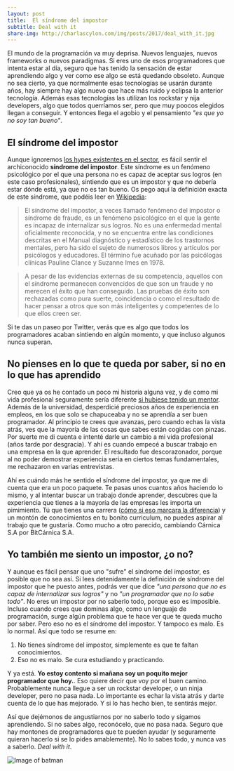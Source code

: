 ```yaml
---
layout: post
title:  El síndrome del impostor
subtitle: Deal with it
share-img: http://charlascylon.com/img/posts/2017/deal_with_it.jpg
---
```


El mundo de la programación va muy deprisa. Nuevos lenguajes, nuevos frameworks o nuevos paradigmas. Si eres uno de esos programadores que intenta estar al día, seguro que has tenido la sensación de estar aprendiendo algo y ver como ese algo se está quedando obsoleto. Aunque no sea cierto, ya que normalmente esas tecnologías se usarán durante años, hay siempre hay algo nuevo que hace más ruido y eclipsa la anterior tecnología. Además esas tecnologías las utilizan los rockstar y nija developers, algo que todos querríamos ser, pero que muy poocos elegidos llegan a conseguir. Y entonces llega el agobio y el pensamiento *"es que yo no soy tan bueno"*.

## El síndrome del impostor

Aunque ignoremos [los hypes existentes en el sector](http://charlascylon.com/2016-11-07-los-hypes-la-especializaci%C3%B3n-y-que-aprender), es fácil sentir el archiconocido **síndrome del impostor**. Este síndrome es un fenómeno psicológico por el que una persona no es capaz de aceptar sus logros (en este caso profesionales), sintiendo que es un impostor y que no debería estar dónde está, ya que no es tan bueno. Os pego aquí la definición exacta de este síndrome, que podéis leer en [Wikipedia](https://es.wikipedia.org/wiki/S%C3%ADndrome_del_impostor):

> El síndrome del impostor, a veces llamado fenómeno del impostor o síndrome de fraude, es un fenómeno psicológico en el que la gente es incapaz de internalizar sus logros. No es una enfermedad mental oficialmente reconocida, y no se encuentra entre las condiciones descritas en el Manual diagnóstico y estadístico de los trastornos mentales, pero ha sido el sujeto de numerosos libros y artículos por psicólogos y educadores. El término fue acuñado por las psicólogas clínicas Pauline Clance y Suzanne Imes en 1978.

> A pesar de las evidencias externas de su competencia, aquellos con el síndrome permanecen convencidos de que son un fraude y no merecen el éxito que han conseguido. Las pruebas  de éxito son rechazadas como pura suerte, coincidencia o como el resultado de hacer pensar a otros que son más inteligentes y competentes de lo que ellos creen ser.

Si te das un paseo por Twitter, verás que es algo que todos los programadores acaban sintiendo en algún momento, y que incluso algunos nunca superan. 

## No pienses en lo que te queda por saber, si no en lo que has aprendido

Creo que ya os he contado un poco mi historia alguna vez, y de como mi vida profesional seguramente sería diferente [si hubiese tenido un mentor](http://charlascylon.com/2016-12-14-ojala-hubiese-tenido-un-mentor). Además de la universidad, desperdicié preciosos años de experiencia en empleos, en los que solo se chapuceaba y no se aprendía a ser buen programador. Al principio te crees que avanzas, pero cuando echas la vista atrás, ves que la mayoría de las cosas que sabes están cogidas con pinzas. Por suerte me di cuenta e intenté darle un cambio a mi vida profesional (años tarde por desgracia). Y ahí es cuando empecé a buscar trabajo en una empresa en la que aprender. El resultado fue descorazonador, porque al no poder demostrar experiencia seria en ciertos temas fundamentales, me rechazaron en varias entrevistas.

Ahí es cuándo más he sentido el síndrome del impostor, ya que me di cuenta que era un poco paquete. Te pasas unos cuantos años haciendo lo mismo, y al intentar buscar un trabajo donde aprender, descubres que la experiencia que tienes a la mayoría de las empresas les importa un pimimiento. Tú que tienes una carrera ([cómo si eso marcara la diferencia](http://charlascylon.com/2016-06-17-ser-ingeniero-o-no-ser-informatico)) y un montón de conocimientos en tu bonito curriculum, no puedes aspirar al trabajo que te gustaría. Como mucho a otro parecido, cambiando Cárnica S.A por BitCárnica S.A. 

## Yo también me siento un impostor, ¿o no?

Y aunque es fácil pensar que uno "sufre" el síndrome del impostor, es posible que no sea así. Si lees detenidamente la definición de síndrome del impostor que he puesto antes, podrás ver que dice *"una persona que no es capaz de internalizar sus logros"* y no *"un programador que no lo sabe todo"*. No eres un impostor por no saberlo todo, porque eso es imposible. Incluso cuando crees que dominas algo, como un lenguaje de programación, surge algún problema que te hace ver que te queda mucho por saber. Pero eso no es el síndrome del impostor. Y tampoco es malo. Es lo normal. Así que todo se resume en:

1. No tienes síndrome del impostor, simplemente es que te faltan conocimientos.
2. Eso no es malo. Se cura estudiando y practicando.

Y ya está. **Yo estoy contento si mañana soy un poquito mejor programador que hoy.**. Eso quiere decir que voy por el buen camino. Probablemente nunca llegue a ser un rockstar developer, o un ninja developer, pero no pasa nada. Lo importante es echar la vista atrás y darte cuenta de lo que has mejorado. Y si lo has hecho bien, te sentirás mejor.

Así que dejémonos de angustiarnos por no saberlo todo y sigamos aprendiendo. Si no sabes algo, reconócelo, que no pasa nada. Seguro que hay montones de programadores que te pueden ayudar (y seguramente quieran hacerlo si se lo pides amablemente). No lo sabes todo, y nunca vas a saberlo. *Deal with it*.

![Image of batman](http://charlascylon.com/img/posts/2017/deal_with_it.jpg)
